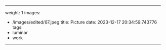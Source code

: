 
---
weight: 1
images:
- /images/edited/67.jpeg
title: Picture
date: 2023-12-17 20:34:59.743776
tags:
- luminar
- work
---